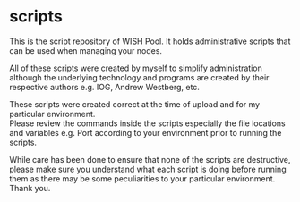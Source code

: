 # scripts

This is the script repository of WISH Pool.  It holds administrative scripts that can be used when 
managing your nodes.

All of these scripts were created by myself to simplify administration although the underlying
technology and programs are created by their respective authors e.g. IOG, Andrew Westberg, etc.

These scripts were created correct at the time of upload and for my particular environment.  
Please review the commands inside the scripts especially the file locations and variables e.g. Port
according to your environment prior to running the scripts.

While care has been done to ensure that none of the scripts are destructive, please make sure you
understand what each script is doing before running them as there may be some peculiarities to your
particular environment.  Thank you.
